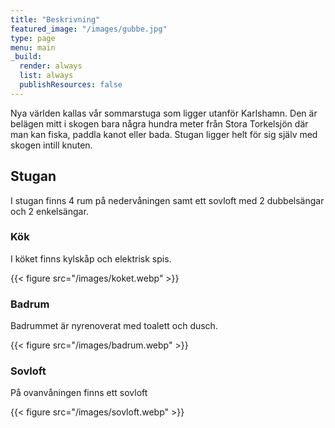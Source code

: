 ```yaml
---
title: "Beskrivning"
featured_image: "/images/gubbe.jpg"
type: page
menu: main
_build:
  render: always
  list: always
  publishResources: false
---
```


Nya världen kallas vår sommarstuga som ligger utanför Karlshamn. Den är belägen mitt i skogen bara några hundra meter från Stora Torkelsjön där man kan fiska, paddla kanot eller bada. Stugan ligger helt för sig själv med skogen intill knuten.

## Stugan

I stugan finns 4 rum på nedervåningen samt ett sovloft med 2 dubbelsängar och 2 enkelsängar.

### Kök
I köket finns kylskåp och elektrisk spis.

{{< figure src="/images/koket.webp" >}}

### Badrum
Badrummet är nyrenoverat med toalett och dusch.

{{< figure src="/images/badrum.webp" >}}

### Sovloft
På ovanvåningen finns ett sovloft

{{< figure src="/images/sovloft.webp" >}}
